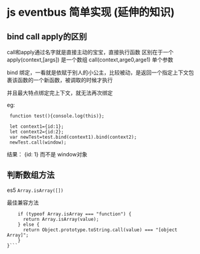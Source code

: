 # js eventbus 简单实现 (延伸的知识)
## bind call apply的区别  
 call和apply通过名字就是直接主动的宝宝，直接执行函数
 区别在于一个apply(context,[args]) 是一个数组
 call(context,arge0,arge1) 单个参数

 bind 绑定，一看就是依赋于别人的小公主，比较被动，是返回一个指定上下文包裹该函数的一个新函数，被调取的时候才执行

 并且最大特点绑定完上下文，就无法再次绑定

 eg:
```
 function test(){console.log(this)};

 let context1={id:1};
 let context2={id:2};
 var newTest=test.bind(context1).bind(context2);
 newTest.call(window);
```

 结果： {id: 1} 而不是 window对象

 
 ## 判断数组方法 
 es5
```Array.isArray([])```

最佳兼容方法
```function isArray(value) {
    if (typeof Array.isArray === "function") {
      return Array.isArray(value);
    } else {
      return Object.prototype.toString.call(value) === "[object Array]";
    }
}```
 